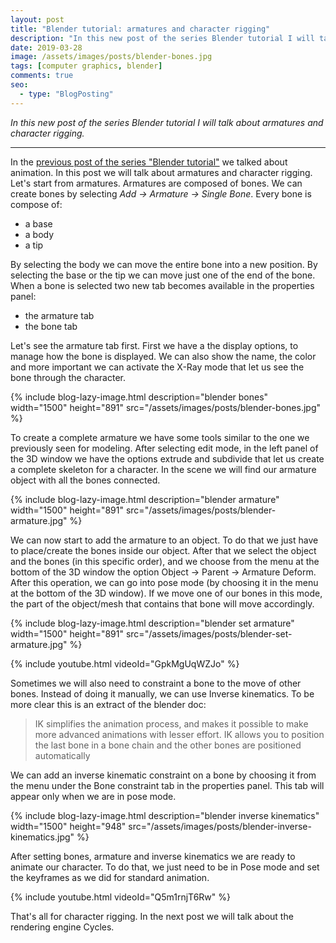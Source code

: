 ```yaml
---
layout: post
title: "Blender tutorial: armatures and character rigging"
description: "In this new post of the series Blender tutorial I will talk about character rigging."
date: 2019-03-28
image: /assets/images/posts/blender-bones.jpg
tags: [computer graphics, blender]
comments: true
seo:
  - type: "BlogPosting"
---
```


*In this new post of the series Blender tutorial I will talk about armatures and character rigging.*

---

In the [previous post of the series "Blender tutorial"](/2019/03/27/blender-tutorial-13-animation.html) we talked about animation. In this post we will talk about armatures and character rigging.  
Let's start from armatures. Armatures are composed of bones. We can create bones by selecting *Add -> Armature -> Single Bone*. Every bone is compose of:

* a base
* a body
* a tip

By selecting the body we can move the entire bone into a new position. By selecting the base or the tip we can 
move just one of the end of the bone. When a bone is selected two new tab becomes available in the properties panel:

* the armature tab
* the bone tab

Let's see the armature tab first. First we have a the display options, to manage how the bone is displayed. We can 
also show the name, the color and more important we can activate the X-Ray mode that let us see the bone through the 
character.
  
{% include blog-lazy-image.html description="blender bones" width="1500" height="891" src="/assets/images/posts/blender-bones.jpg" %}
  
To create a complete armature we have some tools similar to the one we previously seen for modeling. After selecting 
edit mode, in the left panel of the 3D window we have the options extrude and subdivide that let us create a complete
 skeleton for a character. In the scene we will find our armature object with all the bones connected.

{% include blog-lazy-image.html description="blender armature" width="1500" height="891" src="/assets/images/posts/blender-armature.jpg" %}

We can now start to add the armature to an object. To do that we just have to place/create the bones inside our 
object. After that we select the object and the bones (in this specific order), and we choose from the menu at the 
bottom of the 3D window the option Object -> Parent -> Armature Deform. After this operation, we can go into pose 
mode (by choosing it in the menu at the bottom of the 3D window). If we move one of our
 bones in this mode, the part of the object/mesh that contains that bone will move accordingly.

{% include blog-lazy-image.html description="blender set armature" width="1500" height="891" src="/assets/images/posts/blender-set-armature.jpg" %}

{% include youtube.html videoId="GpkMgUqWZJo" %}

Sometimes we will also need to constraint a bone to the move of other bones. Instead of doing it manually, we can use
 Inverse kinematics. To be more clear this is an extract of the blender doc:

> IK simplifies the animation process, and makes it possible to make more advanced animations with lesser effort. IK 
allows you to position the last bone in a bone chain and the other bones are positioned automatically

We can add an inverse kinematic constraint on a bone by choosing it from the menu under the Bone constraint tab in 
the properties panel. This tab will appear only when we are in pose mode.

{% include blog-lazy-image.html description="blender inverse kinematics" width="1500" height="948" src="/assets/images/posts/blender-inverse-kinematics.jpg" %}

After setting bones, armature and inverse kinematics we are ready to animate our character. To do that, we just need to be in Pose mode and set the keyframes as we did for standard animation.

{% include youtube.html videoId="Q5m1rnjT6Rw" %}

That's all for character rigging. In the next post we will talk about the rendering engine Cycles.
